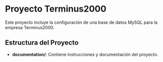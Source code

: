 # Proyecto Terminus2000

Este proyecto incluye la configuración de una base de datos MySQL para la empresa Terminus2000.

## Estructura del Proyecto

- **documentation/**: Contiene instrucciones y documentación del proyecto.

